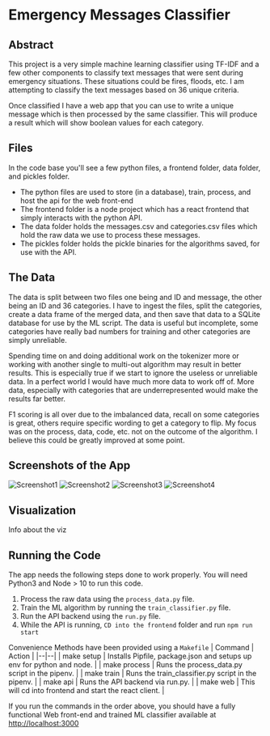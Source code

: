 # Emergency Messages Classifier

## Abstract

This project is a very simple machine learning classifier using TF-IDF and a few other components to classify text messages that were sent during emergency situations. These situations could be fires, floods, etc. I am attempting to classify the text messages based on 36 unique criteria.

Once classified I have a web app that you can use to write a unique message which is then processed by the same classifier. This will produce a result which will show boolean values for each category.

## Files

In the code base you'll see a few python files, a frontend folder, data folder, and pickles folder.

- The python files are used to store (in a database), train, process, and host the api for the web front-end
- The frontend folder is a node project which has a react frontend that simply interacts with the python API.
- The data folder holds the messages.csv and categories.csv files which hold the raw data we use to process these messages.
- The pickles folder holds the pickle binaries for the algorithms saved, for use with the API.

## The Data

The data is split between two files one being and ID and message, the other being an ID and 36 categories. I have to ingest the files, split the categories, create a data frame of the merged data, and then save that data to a SQLite database for use by the ML script. The data is useful but incomplete, some categories have really bad numbers for training and other categories are simply unreliable.

Spending time on and doing additional work on the tokenizer more or working with another single to multi-out algorithm may result in better results. This is especially true if we start to ignore the useless or unreliable data. In a perfect world I would have much more data to work off of. More data, especially with categories that are underrepresented would make the results far better.

F1 scoring is all over due to the imbalanced data, recall on some categories is great, others require specific wording to get a category to flip. My focus was on the process, data, code, etc. not on the outcome of the algorithm. I believe this could be greatly improved at some point.

## Screenshots of the App

![Screenshot1]()
![Screenshot2]()
![Screenshot3]()
![Screenshot4]()

## Visualization

Info about the viz

## Running the Code

The app needs the following steps done to work properly. You will need Python3 and Node > 10 to run this code.

1. Process the raw data using the `process_data.py` file.
2. Train the ML algorithm by running the `train_classifier.py` file.
3. Run the API backend using the `run.py` file.
4. While the API is running, `CD into the frontend` folder and run `npm run start`

Convenience Methods have been provided using a `Makefile`
| Command | Action |
|--|--|
| make setup | Installs Pipfile, package.json and setups up env for python and node. |
| make process | Runs the process_data.py script in the pipenv. |
| make train | Runs the train_classifier.py script in the pipenv. |
| make api | Runs the API backend via run.py. |
| make web | This will cd into frontend and start the react client. |

If you run the commands in the order above, you should have a fully functional Web front-end and trained ML classifier available at [http://localhost:3000](http://localhost:3000)
